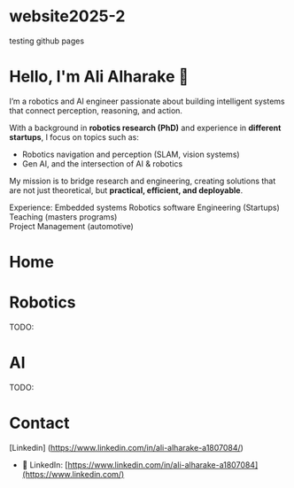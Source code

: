 # website2025-2
testing github pages




# Hello, I'm Ali Alharake 👋

I’m a robotics and AI engineer passionate about building intelligent systems that connect perception, reasoning, and action.  

With a background in **robotics research (PhD)** and experience in **different startups**, I focus on topics such as:
- Robotics navigation and perception (SLAM, vision systems)
- Gen AI, and the intersection of AI & robotics 

My mission is to bridge research and engineering, creating solutions that are not just theoretical, but **practical, efficient, and deployable**.  

Experience: 
Embedded systems
Robotics
software Engineering (Startups) 
Teaching (masters programs)  
Project Management (automotive)



# Home 



# Robotics 
TODO: 


# AI 
TODO: 


# Contact
[Linkedin] (https://www.linkedin.com/in/ali-alharake-a1807084/)
- 🔗 LinkedIn: [https://www.linkedin.com/in/ali-alharake-a1807084](https://www.linkedin.com/)  


